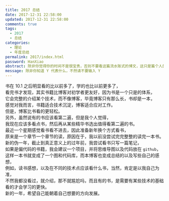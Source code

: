 ```yaml
---
title: 2017 总结
date: 2017-12-31 22:58:00
updated: 2017-12-31 22:58:00
comments: true
tags:
  - 2017
  - 总结
categories: 
  - 理论
  - 年度总结
permalink: 2017/index.html   
password: HanXiao
abstract: 除非你觉得你的时间不是很宝贵，否则不要看这篇流水账式的博文，这只是篇个人的工作的学习一个总结而已，没有包含任何的技术细节
message: 除非你知道 Y 代表什么，不然请不要输入 Y
---
```


书在 10.1 之后明显看的比以前多了，学的也比以前更多了，  
看完书才发现，其实书籍比博客对初学者更友好，因为书是一个只是的体系，  
它会完整的介绍某个技术，而不像博客，毕竟博客只有那么长，书却是一本，  
感觉对我而言，书籍适合技术沉淀，博客适合应对工作。  
但是，博客比书看的更轻松。  
另外，虽然说有的书应该看第二遍，但是我个人觉得，  
我现在应该多看点书，然后再从某些精华书选出值得看第二遍的书。  
最近一个星期感觉看书看不进去，因此准备新年换个方式看书，  
原来是一个章节一个章节的读，原因在于，我以前没尝试完完整整的读完一本书。  
新的伪一年，截止到真正意义上的过年前，我尝试看书只写一篇笔记，  
如果是偏代码的书籍，我会建议一个项目，并将思维导图以及代码放在 `github`，  
这样一本书就变成了一个图和代码库，而本博客也变成总结的以及写些自己的感想，  
例如，读书感想，以及在不同的技术点应该看什么书，当然，肯定是以我自己为准，  
不然我都没看过，就介绍，那不就尴尬吗，而且有的书，是需要有某些技术的基础看的才会学习的更快。  
新的一年，希望自己能朝着自己想要的方向发展。  


